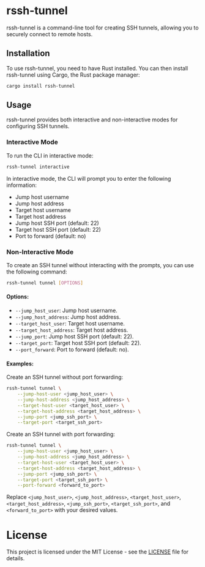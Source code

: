 # rssh-tunnel

rssh-tunnel is a command-line tool for creating SSH tunnels, allowing you to securely connect to remote hosts.

## Installation

To use rssh-tunnel, you need to have Rust installed. You can then install rssh-tunnel using Cargo, the Rust package manager:

```bash
cargo install rssh-tunnel
```

## Usage
rssh-tunnel provides both interactive and non-interactive modes for configuring SSH tunnels.

### Interactive Mode
To run the CLI in interactive mode:

```bash
rssh-tunnel interactive
```

In interactive mode, the CLI will prompt you to enter the following information:
* Jump host username
* Jump host address
* Target host username
* Target host address
* Jump host SSH port (default: 22)
* Target host SSH port (default: 22)
* Port to forward (default: no)

### Non-Interactive Mode
To create an SSH tunnel without interacting with the prompts, you can use the following command:

```bash
rssh-tunnel tunnel [OPTIONS]
```

#### Options:
* `--jump_host_user`: Jump host username.
* `--jump_host_address`: Jump host address.
* `--target_host_user`: Target host username.
* `--target_host_address`: Target host address.
* `--jump_port`: Jump host SSH port (default: 22).
* `--target_port`: Target host SSH port (default: 22).
* `--port_forward`: Port to forward (default: no).

#### Examples:

Create an SSH tunnel without port forwarding:

```bash
rssh-tunnel tunnel \
    --jump-host-user <jump_host_user> \
    --jump-host-address <jump_host_address> \
    --target-host-user <target_host_user> \
    --target-host-address <target_host_address> \
    --jump-port <jump_ssh_port> \
    --target-port <target_ssh_port>
```

Create an SSH tunnel with port forwarding:

```bash
rssh-tunnel tunnel \
    --jump-host-user <jump_host_user> \
    --jump-host-address <jump_host_address> \
    --target-host-user <target_host_user> \
    --target-host-address <target_host_address> \
    --jump-port <jump_ssh_port> \
    --target-port <target_ssh_port> \
    --port-forward <forward_to_port>
```

Replace `<jump_host_user>`, `<jump_host_address>`, `<target_host_user>`, `<target_host_address>`, `<jump_ssh_port>`, `<target_ssh_port>`, and `<forward_to_port>` with your desired values.

# License

This project is licensed under the MIT License - see the [LICENSE](LICENSE) file for details.